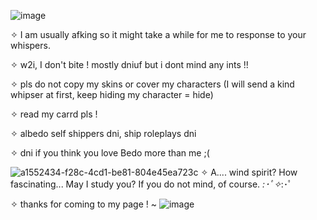 ![image](https://github.com/user-attachments/assets/2cc22672-bd08-489e-bc66-76ce16c712a8)

✧ I am usually afking so it might take a while for me to response to your whispers.

✧ w2i, I don't bite ! mostly dniuf but i dont mind any ints !!

✧ pls do not copy my skins or cover my characters (I will send a kind whipser at first, keep hiding my character = hide)

✧ read my carrd pls !

✧ albedo self shippers dni, ship roleplays dni

✧ dni if you think you love Bedo more than me ;(

![a1552434-f28c-4cd1-be81-804e45ea723c](https://github.com/user-attachments/assets/214ba23d-4818-4ba4-b2b8-633cd8ff32c9)
✧ A.... wind spirit? How fascinating... May I study you? If you do not mind, of course. *:･ﾟ✧*:･ﾟ

✧ thanks for coming to my page ! ~
 ![image](https://github.com/user-attachments/assets/4a8a05fb-7f75-415a-95df-790a4048b7a5)


<!--
**Destbedo/destbedo** is a ✨ _special_ ✨ repository because its `README.md` (this file) appears on your GitHub profile.

Here are some ideas to get you started:

- 🔭 I’m currently working on ...
- 🌱 I’m currently learning ...
- 👯 I’m looking to collaborate on ...
- 🤔 I’m looking for help with ...
- 💬 Ask me about ...
- 📫 How to reach me: ...
- 😄 Pronouns: ...
- ⚡ Fun fact: ...
-->
